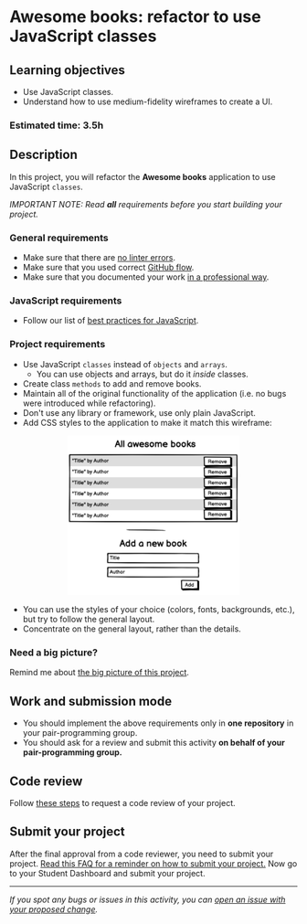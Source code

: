 # Awesome books: refactor to use JavaScript classes

## Learning objectives

- Use JavaScript classes.
- Understand how to use medium-fidelity wireframes to create a UI.

### Estimated time: 3.5h

## Description

In this project, you will refactor the **Awesome books** application to use JavaScript `classes`.

*IMPORTANT NOTE: Read **all** requirements before you start building your project.*

### General requirements

- Make sure that there are [no linter errors](https://github.com/microverseinc/linters-config).
- Make sure that you used correct [GitHub flow](https://github.com/microverseinc/curriculum-transversal-skills/blob/main/git-github/articles/github_flow.md).
- Make sure that you documented your work [in a professional way](https://github.com/microverseinc/curriculum-transversal-skills/blob/main/documentation/articles/professional_repo_rules.md).

### JavaScript requirements

- Follow our list of [best practices for JavaScript](https://github.com/microverseinc/curriculum-html-css/blob/main/articles/javascript_best_practices.md).

### Project requirements

- Use JavaScript `classes` instead of `objects` and `arrays`.
  - You can use objects and arrays, but do it *inside* classes.
- Create class `methods` to add and remove books.
- Maintain all of the original functionality of the application (i.e. no bugs were introduced while refactoring).
- Don't use any library or framework, use only plain JavaScript.
- Add CSS styles to the application to make it match this wireframe:
<p align="center">
  <img src="./images/awesome_books_core_elements.png" alt="Basic UI"  width="300px"/>
</p>

- You can use the styles of your choice (colors, fonts, backgrounds, etc.), but try to follow the general layout.
- Concentrate on the general layout, rather than the details.


### Need a big picture? 

Remind me about [the big picture of this project](https://github.com/microverseinc/curriculum-javascript/blob/main/books/sneak_peek_v1_1.md).

## Work and submission mode

- You should implement the above requirements only in **one repository** in your pair-programming group.
- You should ask for a review and submit this activity **on behalf of your pair-programming group.**

## Code review

Follow [these steps](https://github.com/microverseinc/curriculum-transversal-skills/blob/main/code-review/articles/how_to_ask_for_a_code_review.md) to request a code review of your project.

## Submit your project

After the final approval from a code reviewer, you need to submit your project.
[Read this FAQ for a reminder on how to submit your project.](https://microverse.zendesk.com/hc/en-us/articles/360061344234)
Now go to your Student Dashboard and submit your project.

------

_If you spot any bugs or issues in this activity, you can [open an issue with your proposed change](https://github.com/microverseinc/curriculum-transversal-skills/blob/main/git-github/articles/open_issue.md)._

